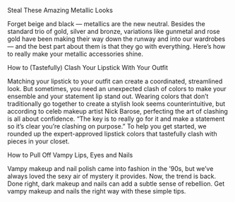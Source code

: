 Steal These Amazing Metallic Looks

Forget beige and black — metallics are the new neutral. Besides the standard trio of gold, silver and bronze, variations like gunmetal and rose gold have been making their way down the runway and into our wardrobes — and the best part about them is that they go with everything. Here’s how to really make your metallic accessories shine.



How to (Tastefully) Clash Your Lipstick With Your Outfit

Matching your lipstick to your outfit can create a coordinated, streamlined look. But sometimes, you need an unexpected clash of colors to make your ensemble and your statement lip stand out. Wearing colors that don’t traditionally go together to create a stylish look seems counterintuitive, but according to celeb makeup artist Nick Barose, perfecting the art of clashing is all about confidence. “The key is to really go for it and make a statement so it’s clear you’re clashing on purpose.” To help you get started, we rounded up the expert-approved lipstick colors that tastefully clash with pieces in your closet.

How to Pull Off Vampy Lips, Eyes and Nails

Vampy makeup and nail polish came into fashion in the ’90s, but we’ve always loved the sexy air of mystery it provides. Now, the trend is back. Done right, dark makeup and nails can add a subtle sense of rebellion. Get vampy makeup and nails the right way with these simple tips.